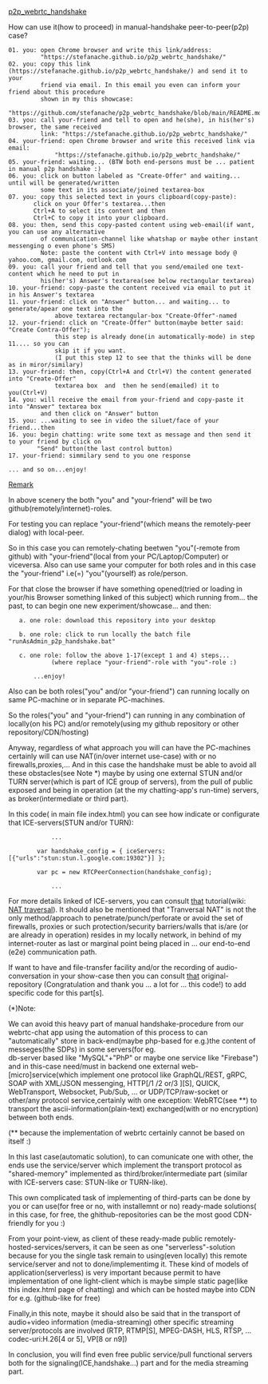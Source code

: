 <a href="https://stefanache.github.io/p2p_webrtc_handshake/">p2p_webrtc_handshake</a>

How can use it(how to proceed) in manual-handshake peer-to-peer(p2p) case?

	01. you: open Chrome browser and write this link/address: 
 	         "https://stefanache.github.io/p2p_webrtc_handshake/"
	02. you: copy this link (https://stefanache.github.io/p2p_webrtc_handshake/) and send it to your
 	         friend via email. In this email you even can inform your friend about this procedure
 	         shown in my this showcase:
 	         "https://github.com/stefanache/p2p_webrtc_handshake/blob/main/README.md"
	03. you: call your-friend and tell to open and he(she), in his(her's) browser, the same received 
 	         link: "https://stefanache.github.io/p2p_webrtc_handshake/"
	04. your-friend: open Chrome browser and write this received link via email:
 	        	 "https://stefanache.github.io/p2p_webrtc_handshake/"
	05. your-friend: waiting... (BTW both end-persons must be ... patient in manual p2p handshake :)
	06. you: click on button labeled as "Create-Offer" and waiting... until will be generated/written
	         some text in its associate/joined textarea-box
	07. you: copy this selected text in yours clipboard(copy-paste):
		   click on your Offer's textarea...then
		   Ctrl+A to select its content and then
		   Ctrl+C to copy it into your clipboard.
	08. you: then, send this copy-pasted content using web-email(if want, you can use any alternative
 	         of communication-channel like whatshap or maybe other instant messenging o even phone's SMS)
 	         Note: paste the content with Ctrl+V into message body @ yahoo.com, gmail.com, outlook.com
	09. you: call your friend and tell that you send/emailed one text-content which he need to put in
	         his(her's) Answer's textarea(see below rectangular textarea)
	10. your-friend: copy-paste the content received via email to put it in his Answer's textarea
	11. your-friend: click on "Answer" button... and waiting... to generate/apear one text into the
	        	 above textarea rectangular-box "Create-Offer"-named
	12. your-friend: click on "Create-Offer" button(maybe better said: "Create Contra-Offer");
 	        	 this step is already done(in automatically-mode) in step 11.... so you can 
 	        	 skip it if you want.
 	        	 (I put this step 12 to see that the thinks will be done as in miror/similary)
	13. your-friend: then, copy(Ctrl+A and Ctrl+V) the content generated into "Create-Offer"
	        	 textarea box  and  then he send(emailed) it to you(Ctrl+V)
	14. you: will receive the email from your-friend and copy-paste it into "Answer" textarea box
	         and then click on "Answer" button
	15. you: ...waiting to see in video the siluet/face of your friend...then
	16. you: begin chatting: write some text as message and then send it to your friend by click on 
	        "Send" button(the last control button)
	17. your-friend: simmilary send to you one response
 
	... and so on...enjoy!

<a href="https://stefanache.github.io/p2p_webrtc_handshake/">Remark</a>

In above scenery the both "you" and "your-friend" will be two github(remotely/internet)-roles.

For testing you can replace "your-friend"(which means the remotely-peer dialog) with local-peer.

So in this case you can remotely-chating beetwen "you"(-remote from github) with "your-friend"(local from your PC/Laptop/Computer) or viceversa.
Also can use same your computer for both roles and in this case the "your-friend" i.e(=) "you"(yourself) as role/person.

For that close the browser if have something opened(tried or loading in your/his Browser something linked of this subject) which running from...
the past, to can begin one new experiment/showcase... and then:

	   a. one role: download this repository into your desktop
	   
	   b. one role: click to run locally the batch file "runAsAdmin_p2p_handshake.bat"
	   
	   c. one role: follow the above 1-17(except 1 and 4) steps...
	      		(where replace "your-friend"-role with "you"-role :)
    
    	   ...enjoy!

   Also can be both roles("you" and/or "your-friend") can running locally on same PC-machine or in separate PC-machines.
      
   So the roles("you" and "your-friend") can running in any combination of locally(on his PC) and/or remotely(using my github repository or other repository/CDN/hosting)

   Anyway, regardless of what approach you will can have the PC-machines certainly will can use NAT(in/over internet use-case) with or no firewalls,proxies,... 
   And in this case the handshake must be able to avoid all these obstacles(see Note *) maybe by using one external STUN and/or TURN server(which is part of ICE group of servers), from the pull of public exposed and being in operation (at the my chatting-app's run-time) servers, as broker(intermediate or third part).
   
   In this code( in main file index.html) you can see how indicate or configurate that ICE-servers(STUN and/or TURN):
   
            	...
         	
         	var handshake_config = { iceServers: [{"urls":"stun:stun.l.google.com:19302"}] };
          
	        var pc = new RTCPeerConnection(handshake_config);
         	
            	...

   For more details linked of ICE-servers, you can consult <a href="https://subspace.com/resources/stun-101-subspace">that</a> tutorial(wiki: <a href="https://en.wikipedia.org/wiki/NAT_traversal">NAT traversal</a>).
   It should also be mentioned that "Tranversal NAT" is not the only method/approach to penetrate/punch/perforate or avoid the set of firewalls, proxies or such protection/security barriers/walls that is/are 
   (or are already in operation) resides in my locally network, in behind of my internet-router as last or marginal point being placed in ... our end-to-end (e2e) communication path.
   
   If want to have and file-transfer facility and/or the recording of audio-conversation in your show-case then you can consult <a href="https://github.com/svarunan/serverless-webrtc/tree/master">that</a> original-repository
   (Congratulation and thank you ... a lot for ... this code!) to add specific code for this part[s].
   
   (*)Note:
   
   We can avoid this heavy part of manual handshake-procedure from our webrtc-chat app using the automation of this process to can "automatically" store in back-end(maybe php-based for e.g.)the content of messeges(the SDPs) in some servers(for eg.  
   db-server based like "MySQL"+"PhP" or maybe one service like "Firebase") and in this-case need/must in backend one external web-[micro]service(which implement one protocol like GraphQL/REST, gRPC, SOAP with XML/JSON messenging, HTTP[/1 /2 or/3 ][S], QUICK, WebTransport, Websocket, Pub/Sub, ... or UDP/TCP/raw-socket or other/any protocol service,certainly with one exception: WebRTC(see **) to transport the ascii-information(plain-text) exchanged(with or no encryption) between both ends.
   
   (** because the implementation of webrtc certainly cannot be based on itself :)
   
   In this last case(automatic solution), to can comunicate one with other, the ends use the service/server which implement the transport protocol as "shared-memory" implemented as third/broker/intermediate part
   (similar with ICE-servers case: STUN-like or TURN-like).
   
   This own complicated task of implementing of third-parts can be done by you or can use(for free or no, with installemnt or no) ready-made solutions( in this case, for free, the ghithub-repositories can be the most good CDN-friendly for you :)
   
   From your point-view, as client of these ready-made public remotely-hosted-services/servers, it can be seen as one "serverless"-solution because for you the single task remain to using(even locally) this remote service/server and not to done/implementimg it.
   These kind of models of application(serverless) is very important because permit to have implementation of one light-client which is maybe simple static page(like this index.html page of chatting) and which can be hosted maybe into CDN  for e.g. 
   (github-like for free)

   Finally,in this note, maybe it should also be said that in the transport of audio+video information (media-streaming) other specific streaming server/protocols are involved (RTP, RTMP[S], MPEG-DASH, HLS, RTSP, ... codec-uri:H.26[4 or 5], VP[8 or n9])
   
   In conclusion, you will find even free public service/pull functional servers both for the signaling(ICE,handshake...) part and for the media streaming part.
 
